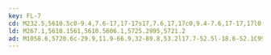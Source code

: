 ```yaml
---
key: FL-7
cd: M232.5,5610.5c0-9.4,7.6-17,17-17s17,7.6,17,17c0,9.4-7.6,17-17,17l0,0C240.1,5627.5,232.5,5619.9,232.5,5610.5z
ld: M267.1,5610.1561,5610.5606.1,5725.2995,5721.2
ad: M1058.6,5720.6c-29.9,11.9-66.9,32-89.8,53.2l17.7-52.5l-18.6-52.1C991.2,5689.9,1028.6,5709.3,1058.6,5720.6z
---
```


